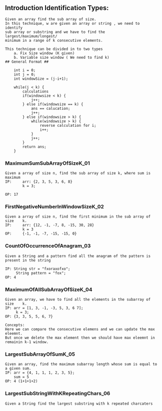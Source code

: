 ## Introduction Identification Types:

	Given an array find the sub array of size.
	In this technique, w are given an array or string , we need to identify 
	sub array or substring and we have to find the largest/maximum/longest/
	minimum in a range of k consecutive elements.
	
	This technique can be divided in to two types 
		a. Fix Size window (K given)
		b. Variable size window ( We need to find k)
	## General Format ##
		
		int i = 0;
		int j = 0;
		int windowSize = (j-i+1);
		
		while(j < k) {
			calculations
			if(windowsize < k) {
				j++;
			} else if(windowsize == k) {
				ans == calucation;
				j++;
			} else if(windowsize > k) {
				while(windowsize > k) {
					reverse calculation for i;
					i++;
				}
				j++;
			}
			return ans;
		}
		
### MaximumSumSubArrayOfSizeK_01
	Given a array of size n, find the sub array of size k, where sum is 	maximum
	IP: 	arr: {2, 3, 5, 3, 6, 8}
			k = 3;
	
	OP: 17
	
### FirstNegativeNumberInWindowSizeK_02
	Given a array of size n, find the first minimum in the sub array of size 	k.
	IP: 	arr: {12, -1, -7, 8, -15, 30, 28}
			k = 3
	OP:		{-1, -1, -7, -15, -15, 0}	

### CountOfOccurrenceOfAnagram_03
	Given a String and a pattern find all the anagram of the pattern is 	present in the string
	
	IP: String str = "fxoraxofxo";
		 String pattern = "fox";
	OP: 4	 

### MaximumOfAllSubArrayOfSizeK_04		
	Given an array, we have to find all the elements in the subarray of size 	k.
	IP: arr = [1, 3, -1, -3, 5, 3, 6 7];
		 k = 3;
	OP: {3, 3, 5, 5, 6, 7}	  
	
	Concepts:
	Here we can compare the consecutive elemens and we can update the max eleemnt.
	But once we delete the max element then we should have max eleemnt in remainin k-1 window.
	
### LargestSubArrayOfSumK_05
    Given an array, find the maximum subarray length whose sum is equal to a given sum.
    IP: arr = {4, 1, 1, 1, 2, 3, 5};
        sum = 5
    OP: 4 (1+1+1+2)

### LargestSubStringWithKRepeatingChars_06
    Given a String find the largest substring with k repeated charcaters 
	